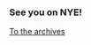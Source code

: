 ### See you on NYE!


<a class="link-button pink" href="archive.html" id="direct-url" data-toggle="tooltip" target="_blank" title="To the archives"> To the archives </a>
